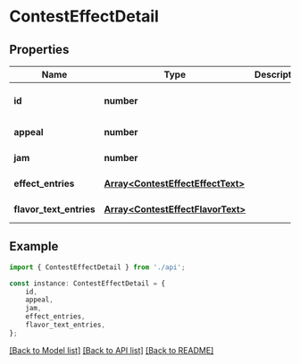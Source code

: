 # ContestEffectDetail


## Properties

Name | Type | Description | Notes
------------ | ------------- | ------------- | -------------
**id** | **number** |  | [readonly] [default to undefined]
**appeal** | **number** |  | [default to undefined]
**jam** | **number** |  | [default to undefined]
**effect_entries** | [**Array&lt;ContestEffectEffectText&gt;**](ContestEffectEffectText.md) |  | [default to undefined]
**flavor_text_entries** | [**Array&lt;ContestEffectFlavorText&gt;**](ContestEffectFlavorText.md) |  | [default to undefined]

## Example

```typescript
import { ContestEffectDetail } from './api';

const instance: ContestEffectDetail = {
    id,
    appeal,
    jam,
    effect_entries,
    flavor_text_entries,
};
```

[[Back to Model list]](../README.md#documentation-for-models) [[Back to API list]](../README.md#documentation-for-api-endpoints) [[Back to README]](../README.md)
